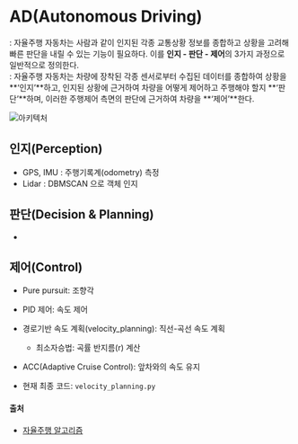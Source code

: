 # AD(Autonomous Driving)  
: 자율주행 자동차는 사람과 같이 인지된 각종 교통상황 정보를 종합하고 상황을 고려해 빠른 판단을 내릴 수 있는 기능이 필요하다. 이를 **인지 - 판단 - 제어**의 3가지 과정으로 일반적으로 정의한다.  
: 자율주행 자동차는 차량에 장착된 각종 센서로부터 수집된 데이터를 종합하여 상황을 **‘인지’**하고, 인지된 상황에 근거하여 차량을 어떻게 제어하고 주행해야 할지 **‘판단’**하며, 이러한 주행제어 측면의 판단에 근거하여 차량을 **‘제어’**한다.

![아키텍처](https://github.com/GGamangCoder/GGamangCoder/assets/94775103/e174ce0e-d9c1-4a8c-b418-092610bfc609)  


## 인지(Perception)
- GPS, IMU : 주행기록계(odometry) 측정
- Lidar : DBMSCAN 으로 객체 인지


## 판단(Decision & Planning)
- 


## 제어(Control)
- Pure pursuit: 조향각
- PID 제어: 속도 제어
- 경로기반 속도 계획(velocity_planning): 직선-곡선 속도 계획
  - 최소자승법: 곡률 반지름(r) 계산
- ACC(Adaptive Cruise Control): 앞차와의 속도 유지  

- 현재 최종 코드: `velocity_planning.py`


#### 출처
- [자율주행 알고리즘](http://weekly.tta.or.kr/weekly/files/20215519055532_weekly.pdf)